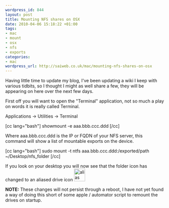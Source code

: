 ```yaml
--- 
wordpress_id: 844
layout: post
title: Mounting NFS shares on OSX
date: 2010-04-06 15:18:22 +01:00
tags: 
- mac
- mount
- osx
- nfs
- exports
categories: 
- mac
wordpress_url: http://saiweb.co.uk/mac/mounting-nfs-shares-on-osx
---
```

Having little time to update my blog, I've been updating a wiki I keep with various tidbits, so I thought I might as well share a few, they will be appearing on here over the next few days.

First off you will want to open the "Terminal" application, not so much a play on words it is really called Terminal.

Applications -> Utilities -> Terminal

[cc lang="bash"]
showmount -e aaa.bbb.ccc.ddd
[/cc]

Where aaa.bbb.ccc.ddd is the IP or FQDN of your NFS server, this command will show a list of mountable exports on the device.

[cc lang="bash"]
sudo mount -t ntfs aaa.bbb.ccc.ddd:/exported/path ~/Desktop/nfs_folder
[/cc]

If you look on your desktop you will now see that the folder icon has changed to an aliased drive icon <a href="http://cdn.saiweb.co.uk/uploads/2010/04/2010-04-06_1615.png"><img src="http://cdn.saiweb.co.uk/uploads/2010/04/2010-04-06_1615.png" alt="alias drive icon" title="mac ALIAS drive" width="35" height="40" class="alignnone size-full wp-image-845" /></a>

<strong>
NOTE:</strong> These changes will not persist through a reboot, I have not yet found a way of doing this short of some apple / automator script to remount the drives on startup.
